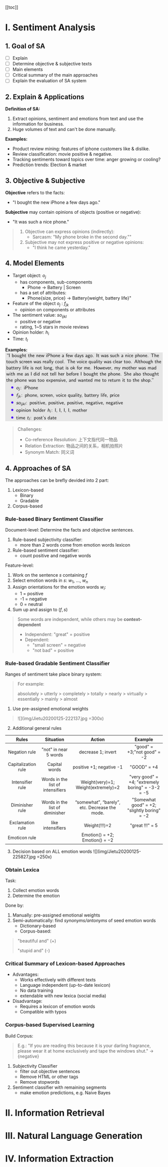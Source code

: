 [[toc]]
# I. Sentiment Analysis
## 1. Goal of SA
* [ ] Explain
* [ ] Determine objective & subjective texts
* [ ] Main elements
* [ ] Critical summary of the main approaches
* [ ] Explain the evaluation of SA system

## 2. Explain & Applications
**Definition of SA:**
1. Extract opinions, sentiment and emotions from text and use the information for business.
2. Huge volumes of text and can't be done manually.

**Examples:**
* Product review mining: features of iphone customers like & dislike.
* Review classification: movie positive & negative.
* Tracking sentiments toward topics over time: anger growing or cooling?
* Prediction trends: Election & market

## 3. Objective & Subjective
**Objective** refers to the facts:
* "I bought the new iPhone a few days ago."

**Subjective** may contain opinions of objects (positive or negative):
* "It was such a nice phone."

> 1. Objective can express opinions (indirectly):
>     * Sarcasm: "My phone broke in the second day.""
> 2. Subjective may not express positive or negative opinions:
>     * "I think he came yesterday."

## 4. Model Elements
* Target object: $o_j$
  - has components, sub-components
    - Phone -> Battery | Screen
  - has a set of attributes:
    - Phone{size, price} -> Battery{weight, battery life}"
* Feature of the object $o_j$ : $f_{jk}$
  - opinion on components or attributes
* The sentiment value: $so_{ijkl}$
  - positive or negative
  - rating, 1~5 stars in movie reviews
* Opinion holder: $h_i$
* Time: $t_l$

**Examples:**
![](img/Jietu20200125-013552.jpg)

> Challenges:
> * Co-reference Resolution: 上下文指代同一物品
> * Relation Extraction: 物品之间的关系，相机拍照片
> * Synonym Match: 同义词

## 4. Approaches of SA
The approaches can be brefly devided into 2 part:
1. Lexicon-based
   * Binary
   * Gradable
2. Corpus-based

### Rule-based Binary Sentiment Classifier

Document-level: Determine the facts and objective sentences.
1. Rule-based subjectivity classifier:
   - more than 2 words come from emotion words lexicon
2. Rule-based sentiment classifier:
   - count positive and negative words

Feature-level:
1. Work on the sentence $s$ containing $f$
2. Select emotion words in $s$: $w_1$, $\dots$, $w_n$
3. Assign orientations for the emotion words $w_i$:
   - 1 = positive
   - -1 = negative
   - 0 = neutral
4. Sum up and assign to $(f , s)$

>  Some words are independent, while others may be **context-dependent**
> * Independent: "great" = positive
> * Dependent:
>   * "small screen" = negative
>   * "not bad" = positive

### Rule-based Gradable Sentiment Classifier

Ranges of sentiment take place binary system:
> For example:
>
> absolutely > utterly > completely > totally > nearly > virtually > essentially > mainly > almost
1. Use pre-assigned emotional weights
> ![](img/Jietu20200125-222137.jpg =300x)
2. Additional general rules

|        Rules        |             Situation             |                    Action                     |                     Example                      |
| :-----------------: | :-------------------------------: | :-------------------------------------------: | :----------------------------------------------: |
|    Negation rule    |       "not" in near 5 words       |              decrease 1; invert               |           "good" = +3;"not good" = -2            |
| Capitalization rule |           Capital words           |           positive +1; negative -1            |                   "GOOD" = +4                    |
|  Intensifier rule   | Words in the list of intensifiers |      Weight(very)=1; Weight(extremely)=2      | "very good" = +4; "extremely boring" = -3-2 = -5 |
|   Diminisher rule   |  Words in the list of diminisher  | “somewhat”, “barely”, etc. Decrease the mode. |   "Somewhat good" = +2; "slightly boring" = -2   |
|  Exclamation rule   |         like intensifiers         |                 Weight(!!!)=2                 |                 "great !!!" = 5                  |
|    Emoticon rule    |                                   |        Emotion() = +2; Emotion() = −2         |                                                  |

3. Decision based on ALL emotion words
![](img/Jietu20200125-225827.jpg =250x)
### Obtain Lexica
Task:
1. Collect emotion words
2. Determine the emotion

Done by:
1. Manually: pre-assigned emotional weights
2. Semi-automatically: find *synonyms/antonyms* of seed emotion words
   * Dictionary-based
   * Corpus-based:
> "beautiful and" (+)
>
> "stupid and" (-)
### Critical Summary of Lexicon-based Approaches
* Advantages:
  - Works effectively with different texts
  - Language independent (up-to-date lexicon)
  - No data training
  - extendable with new lexica (social media)
* Disadvantage:
  - Requires a lexicon of emotion words
  - Compatible with typos

### Corpus-based Supervised Learning
Build Corpus:
> E.g.: "If you are reading this because it is your darling fragrance, please wear it at home exclusively and tape the windows shut." → {negative}

1. Subjectivity Classifier
   - filter out objective sentences
   - Remove HTML or other tags
   - Remove stopwords
2. Sentiment classifier with remaining segments
   - make emotion predictions, e.g. Naive Bayes

# II. Information Retrieval
# III. Natural Language Generation
# IV. Information Extraction
